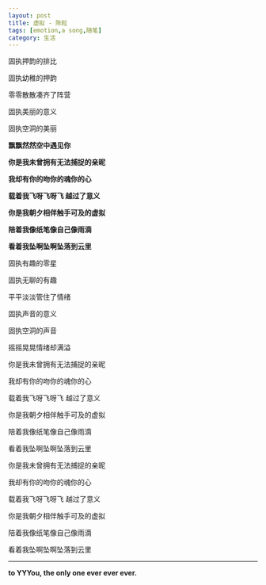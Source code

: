 ```yaml
---
layout: post
title: 虚拟 - 陈粒
tags: [emotion,a song,随笔]
category: 生活
---
```


固执押韵的排比

固执幼稚的押韵

零零散散凑齐了阵营

固执美丽的意义

固执空洞的美丽

**飘飘然然空中遇见你**

**你是我未曾拥有无法捕捉的亲昵**

**我却有你的吻你的魂你的心**

**载着我飞呀飞呀飞 越过了意义**

**你是我朝夕相伴触手可及的虚拟**

**陪着我像纸笔像自己像雨滴**

**看着我坠啊坠啊坠落到云里**

固执有趣的零星

固执无聊的有趣

平平淡淡管住了情绪

固执声音的意义

固执空洞的声音

摇摇晃晃情绪却满溢

你是我未曾拥有无法捕捉的亲昵

我却有你的吻你的魂你的心

载着我飞呀飞呀飞 越过了意义

你是我朝夕相伴触手可及的虚拟

陪着我像纸笔像自己像雨滴

看着我坠啊坠啊坠落到云里

你是我未曾拥有无法捕捉的亲昵

我却有你的吻你的魂你的心

载着我飞呀飞呀飞 越过了意义

你是我朝夕相伴触手可及的虚拟

陪着我像纸笔像自己像雨滴

看着我坠啊坠啊坠落到云里

---

**to YYYou, the only one ever ever ever.**



